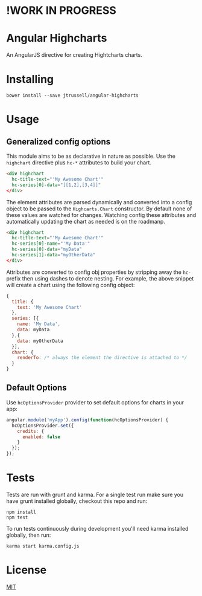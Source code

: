 # !WORK IN PROGRESS

# Angular Highcharts

An AngularJS directive for creating Hightcharts charts.

# Installing

```
bower install --save jtrussell/angular-highcharts
```

# Usage

## Generalized config options

This module aims to be as declarative in nature as possible. Use the `highchart`
directive plus `hc-*` attributes to build your chart.

```html
<div highchart
  hc-title-text="'My Awesome Chart'"
  hc-series[0]-data="[[1,2],[3,4]]"
</div>
```

The element attributes are parsed dynamically and converted into a config object
to be passed to the `Highcarts.Chart` constructor. By default none of these
values are watched for changes. Watching config these attributes and
automatically updating the chart as needed is on the roadmanp.

```html
<div highchart
  hc-title-text="'My Awesome Chart'"
  hc-series[0]-name="'My Data'"
  hc-series[0]-data="myData"
  hc-series[1]-data="myOtherData"
</div>
```

Attributes are converted to config obj properties by stripping away the `hc-`
prefix then using dashes to denote nesting. For example, the above snippet will
create a chart using the following config object:

```javascript
{
  title: {
    text: 'My Awesome Chart'
  },
  series: [{
    name: 'My Data',
    data: myData
  },{
    data: myOtherData
  }],
  chart: {
    renderTo: /* always the element the directive is attached to */
  }
}
```

## Default Options

Use `hcOptionsProvider` provider to set default options for charts in your app:

```javascript
angular.module('myApp').config(function(hcOptionsProvider) {
  hcOptionsProvider.set({
    credits: {
      enabled: false
    }
  });
});
```

# Tests

Tests are run with grunt and karma. For a single test run make sure you have grunt
installed globally, checkout this repo and run:

```
npm install
npm test
```

To run tests continuously during development you'll need karma installed globally,
then run:

```
karma start karma.config.js
```

# License

[MIT](https://raw.github.com/jtrussell/angular-highcharts/master/LICENSE-MIT)
